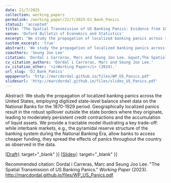 ```yaml
---
date: 21/7/2025
collection: working_papers
permalink: /working_paper/21/7/2025-DJ_Bank_Panics
status2: 'accepted'
title: "The Spatial Transmission of US Banking Panics: Evidence from 1870-1929"
venue: 'Oxford Bulletin of Economics and Statistics'
excerpt: 'We study the propagation of localized banking panics across the United States, employing digitized state-level balance sheet data on the National Banks for the 1870-1929 period. Geographically localized panics result in the robust spillover outside the state borders where they originate, leading to moderately persistent credit contractions and the accumulation of liquid assets. We provide a tractable model illustrating a key trade-off: while interbank markets, e.g., the pyramidal reserve structure of the banking system during the National Banking Era, allow banks to access cheaper funding, they spread the effects of panics throughout the country as observed in the data.'
custom_excerpt: 'true'
abstract: 'We study the propagation of localized banking panics across the United States, employing digitized state-level balance sheet data on the National Banks for the 1870-1929 period. Geographically localized panics result in the robust spillover outside the state borders where they originate, leading to moderately persistent credit contractions and the accumulation of liquid assets. We provide a tractable model illustrating a key trade-off: while interbank markets, e.g., the pyramidal reserve structure of the banking system during the National Banking Era, allow banks to access cheaper funding, they spread the effects of panics throughout the country as observed in the data.'
coauthors: 'Seung Joo Lee'
citation: 'Dordal i Carreras, Marc and Seung Joo Lee. &quot;The Spatial Transmission of US Banking Panics.&quot;  <i>Working Paper</i> (2023).'
cv_citation_authors: 'Dordal i Carreras, Marc and Seung Joo Lee.'
cv_citation_other: '<i>Working Paper</i> (2024).'
url_slug: 'DJ_Bank_Panics'
wppaperurl: 'http://marcdordal.github.io/files/WP_US_Panics.pdf'
slidesurl: 'http://marcdordal.github.io/files/slides_US_Panics.pdf'
---
```

Abstract: We study the propagation of localized banking panics across the United States, employing digitized state-level balance sheet data on the National Banks for the 1870-1929 period. Geographically localized panics result in the robust spillover outside the state borders where they originate, leading to moderately persistent credit contractions and the accumulation of liquid assets. We provide a tractable model illustrating a key trade-off: while interbank markets, e.g., the pyramidal reserve structure of the banking system during the National Banking Era, allow banks to access cheaper funding, they spread the effects of panics throughout the country as observed in the data.

[[Draft](http://marcdordal.github.io/files/WP_US_Panics.pdf){: target="_blank" }] [[Slides](http://marcdordal.github.io/files/slides_US_Panics.pdf){: target="_blank" }] 

Recommended citation: Dordal i Carreras, Marc and Seung Joo Lee. "The Spatial Transmission of US Banking Panics."  <i>Working Paper</i> (2023). http://marcdordal.github.io/files/WP_US_Panics.pdf
